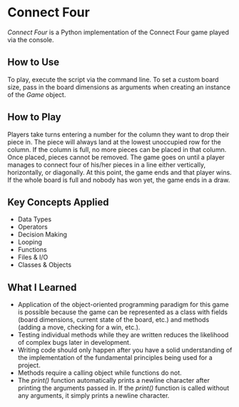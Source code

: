 # Connect Four
*Connect Four* is a Python implementation of the Connect Four game played via the console.

## How to Use
To play, execute the script via the command line. To set a custom board size, pass in the board dimensions as arguments when creating an instance of the *Game* object.

## How to Play
Players take turns entering a number for the column they want to drop their piece in. The piece will always land at the lowest unoccupied row for the column. If the column is full, no more pieces can be placed in that column. Once placed, pieces cannot be removed. The game goes on until a player manages to connect four of his/her pieces in a line either vertically, horizontally, or diagonally. At this point, the game ends and that player wins. If the whole board is full and nobody has won yet, the game ends in a draw.

## Key Concepts Applied
* Data Types
* Operators
* Decision Making
* Looping
* Functions
* Files & I/O
* Classes & Objects

## What I Learned
* Application of the object-oriented programming paradigm for this game is possible because the game can be represented as a class with fields (board dimensions, current state of the board, etc.) and methods (adding a move, checking for a win, etc.).
* Testing individual methods while they are written reduces the likelihood of complex bugs later in development.
* Writing code should only happen after you have a solid understanding of the implementation of the fundamental principles being used for a project.
* Methods require a calling object while functions do not.
* The *print()* function automatically prints a newline character after printing the arguments passed in. If the *print()* function is called without any arguments, it simply prints a newline character.